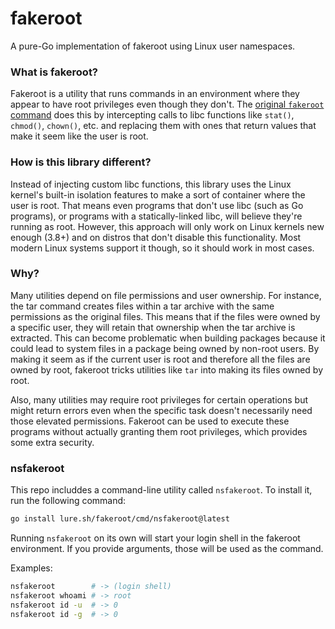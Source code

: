 # fakeroot

A pure-Go implementation of fakeroot using Linux user namespaces.

### What is fakeroot?

Fakeroot is a utility that runs commands in an environment where they appear to have root privileges even though they don't. The [original `fakeroot` command](https://salsa.debian.org/clint/fakeroot/) does this by intercepting calls to libc functions like `stat()`, `chmod()`, `chown()`, etc. and replacing them with ones that return values that make it seem like the user is root.

### How is this library different?

Instead of injecting custom libc functions, this library uses the Linux kernel's built-in isolation features to make a sort of container where the user is root. That means even programs that don't use libc (such as Go programs), or programs with a statically-linked libc, will believe they're running as root. However, this approach will only work on Linux kernels new enough (3.8+) and on distros that don't disable this functionality. Most modern Linux systems support it though, so it should work in most cases.

### Why?

Many utilities depend on file permissions and user ownership. For instance, the tar command creates files within a tar archive with the same permissions as the original files. This means that if the files were owned by a specific user, they will retain that ownership when the tar archive is extracted. This can become problematic when building packages because it could lead to system files in a package being owned by non-root users. By making it seem as if the current user is root and therefore all the files are owned by root, fakeroot tricks utilities like `tar` into making its files owned by root.

Also, many utilities may require root privileges for certain operations but might return errors even when the specific task doesn't necessarily need those elevated permissions. Fakeroot can be used to execute these programs without actually granting them root privileges, which provides some extra security.

### nsfakeroot

This repo includdes a command-line utility called `nsfakeroot`. To install it, run the following command:

```bash
go install lure.sh/fakeroot/cmd/nsfakeroot@latest
```

Running `nsfakeroot` on its own will start your login shell in the fakeroot environment. If you provide arguments, those will be used as the command.

Examples:

```bash
nsfakeroot        # -> (login shell)
nsfakeroot whoami # -> root
nsfakeroot id -u  # -> 0
nsfakeroot id -g  # -> 0
```